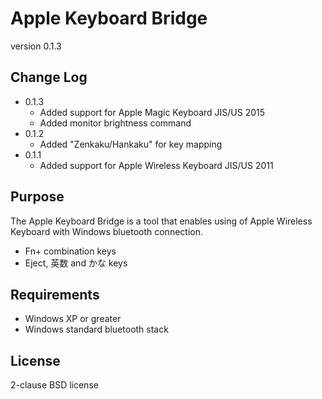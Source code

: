 Apple Keyboard Bridge
=====================

version 0.1.3


Change Log
----------

* 0.1.3
  * Added support for Apple Magic Keyboard JIS/US 2015
  * Added monitor brightness command
* 0.1.2
  * Added "Zenkaku/Hankaku" for key mapping
* 0.1.1
  * Added support for Apple Wireless Keyboard JIS/US 2011


Purpose
-------

The Apple Keyboard Bridge is a tool that enables using of
Apple Wireless Keyboard with Windows bluetooth connection.

* Fn+ combination keys
* Eject, 英数 and かな keys

Requirements
------------

* Windows XP or greater
* Windows standard bluetooth stack


License
-------

2-clause BSD license
